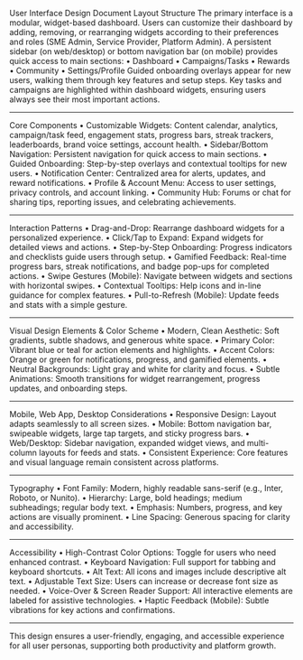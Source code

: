 User Interface Design Document
Layout Structure
The primary interface is a modular, widget-based dashboard. Users can customize their dashboard by adding, removing, or rearranging widgets according to their preferences and roles (SME Admin, Service Provider, Platform Admin).
A persistent sidebar (on web/desktop) or bottom navigation bar (on mobile) provides quick access to main sections:
•	Dashboard
•	Campaigns/Tasks
•	Rewards
•	Community
•	Settings/Profile
Guided onboarding overlays appear for new users, walking them through key features and setup steps.
Key tasks and campaigns are highlighted within dashboard widgets, ensuring users always see their most important actions.
________________________________________
Core Components
•	Customizable Widgets:
Content calendar, analytics, campaign/task feed, engagement stats, progress bars, streak trackers, leaderboards, brand voice settings, account health.
•	Sidebar/Bottom Navigation:
Persistent navigation for quick access to main sections.
•	Guided Onboarding:
Step-by-step overlays and contextual tooltips for new users.
•	Notification Center:
Centralized area for alerts, updates, and reward notifications.
•	Profile & Account Menu:
Access to user settings, privacy controls, and account linking.
•	Community Hub:
Forums or chat for sharing tips, reporting issues, and celebrating achievements.
________________________________________
Interaction Patterns
•	Drag-and-Drop:
Rearrange dashboard widgets for a personalized experience.
•	Click/Tap to Expand:
Expand widgets for detailed views and actions.
•	Step-by-Step Onboarding:
Progress indicators and checklists guide users through setup.
•	Gamified Feedback:
Real-time progress bars, streak notifications, and badge pop-ups for completed actions.
•	Swipe Gestures (Mobile):
Navigate between widgets and sections with horizontal swipes.
•	Contextual Tooltips:
Help icons and in-line guidance for complex features.
•	Pull-to-Refresh (Mobile):
Update feeds and stats with a simple gesture.
________________________________________
Visual Design Elements & Color Scheme
•	Modern, Clean Aesthetic:
Soft gradients, subtle shadows, and generous white space.
•	Primary Color:
Vibrant blue or teal for action elements and highlights.
•	Accent Colors:
Orange or green for notifications, progress, and gamified elements.
•	Neutral Backgrounds:
Light gray and white for clarity and focus.
•	Subtle Animations:
Smooth transitions for widget rearrangement, progress updates, and onboarding steps.
________________________________________
Mobile, Web App, Desktop Considerations
•	Responsive Design:
Layout adapts seamlessly to all screen sizes.
•	Mobile:
Bottom navigation bar, swipeable widgets, large tap targets, and sticky progress bars.
•	Web/Desktop:
Sidebar navigation, expanded widget views, and multi-column layouts for feeds and stats.
•	Consistent Experience:
Core features and visual language remain consistent across platforms.
________________________________________
Typography
•	Font Family:
Modern, highly readable sans-serif (e.g., Inter, Roboto, or Nunito).
•	Hierarchy:
Large, bold headings; medium subheadings; regular body text.
•	Emphasis:
Numbers, progress, and key actions are visually prominent.
•	Line Spacing:
Generous spacing for clarity and accessibility.
________________________________________
Accessibility
•	High-Contrast Color Options:
Toggle for users who need enhanced contrast.
•	Keyboard Navigation:
Full support for tabbing and keyboard shortcuts.
•	Alt Text:
All icons and images include descriptive alt text.
•	Adjustable Text Size:
Users can increase or decrease font size as needed.
•	Voice-Over & Screen Reader Support:
All interactive elements are labeled for assistive technologies.
•	Haptic Feedback (Mobile):
Subtle vibrations for key actions and confirmations.
________________________________________
This design ensures a user-friendly, engaging, and accessible experience for all user personas, supporting both productivity and platform growth.

